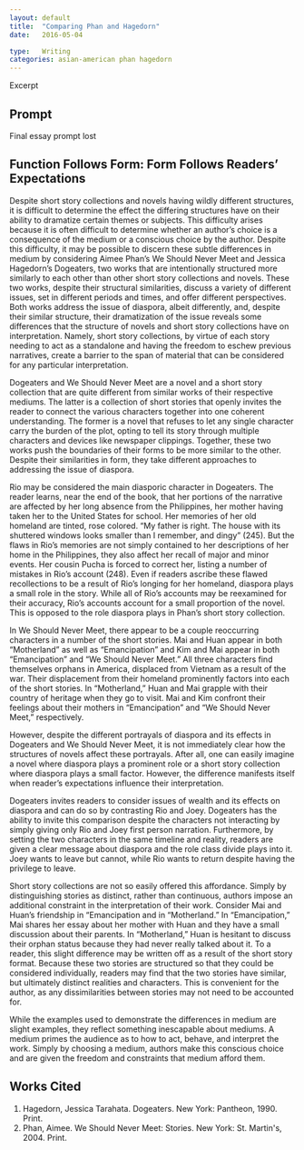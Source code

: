```yaml
---
layout: default
title:  "Comparing Phan and Hagedorn"
date:   2016-05-04

type:   Writing
categories: asian-american phan hagedorn
---
```

Excerpt

## Prompt

Final essay prompt lost

## Function Follows Form: Form Follows Readers’ Expectations

Despite short story collections and novels having wildly different structures, it is difficult to determine the effect the differing structures have on their ability to dramatize certain themes or subjects. This difficulty arises because it is often difficult to determine whether an author’s choice is a consequence of the medium or a conscious choice by the author. Despite this difficulty, it may be possible to discern these subtle differences in medium by considering Aimee Phan’s We Should Never Meet and Jessica Hagedorn’s Dogeaters, two works that are intentionally structured more similarly to each other than other short story collections and novels. These two works, despite their structural similarities, discuss a variety of different issues, set in different periods and times, and offer different perspectives. Both works address the issue of diaspora, albeit differently, and, despite their similar structure, their dramatization of the issue reveals some differences that the structure of novels and short story collections have on interpretation. Namely, short story collections, by virtue of each story needing to act as a standalone and having the freedom to eschew previous narratives, create a barrier to the span of material that can be considered for any particular interpretation. 

Dogeaters and We Should Never Meet are a novel and a short story collection that are quite different from similar works of their respective mediums. The latter is a collection of short stories that openly invites the reader to connect the various characters together into one coherent understanding. The former is a novel that refuses to let any single character carry the burden of the plot, opting to tell its story through multiple characters and devices like newspaper clippings. Together, these two works push the boundaries of their forms to be more similar to the other. Despite their similarities in form, they take different approaches to addressing the issue of diaspora. 

Rio may be considered the main diasporic character in Dogeaters. The reader learns, near the end of the book, that her portions of the narrative are affected by her long absence from the Philippines, her mother having taken her to the United States for school. Her memories of her old homeland are tinted, rose colored. “My father is right. The house with its shuttered windows looks smaller than I remember, and dingy” (245).  But the flaws in Rio’s memories are not simply contained to her descriptions of her home in the Philippines, they also affect her recall of major and minor events. Her cousin Pucha is forced to correct her, listing a number of mistakes in Rio’s account (248). Even if readers ascribe these flawed recollections to be a result of Rio’s longing for her homeland, diaspora plays a small role in the story. While all of Rio’s accounts may be reexamined for their accuracy, Rio’s accounts account for a small proportion of the novel. This is opposed to the role diaspora plays in Phan’s short story collection. 

In We Should Never Meet, there appear to be a couple reoccurring characters in a number of the short stories. Mai and Huan appear in both “Motherland” as well as “Emancipation” and Kim and Mai appear in both “Emancipation” and “We Should Never Meet.” All three characters find themselves orphans in America, displaced from Vietnam as a result of the war. Their displacement from their homeland prominently factors into each of the short stories. In “Motherland,” Huan and Mai grapple with their country of heritage when they go to visit. Mai and Kim confront their feelings about their mothers in “Emancipation” and “We Should Never Meet,” respectively. 

However, despite the different portrayals of diaspora and its effects in Dogeaters and We Should Never Meet, it is not immediately clear how the structures of novels affect these portrayals. After all, one can easily imagine a novel where diaspora plays a prominent role or a short story collection where diaspora plays a small factor. However, the difference manifests itself when reader’s expectations influence their interpretation.

Dogeaters invites readers to consider issues of wealth and its effects on diaspora and can do so by contrasting Rio and Joey. Dogeaters has the ability to invite this comparison despite the characters not interacting by simply giving only Rio and Joey first person narration. Furthermore, by setting the two characters in the same timeline and reality, readers are given a clear message about diaspora and the role class divide plays into it. Joey wants to leave but cannot, while Rio wants to return despite having the privilege to leave. 

Short story collections are not so easily offered this affordance. Simply by distinguishing stories as distinct, rather than continuous, authors impose an additional constraint in the interpretation of their work. Consider Mai and Huan’s friendship in “Emancipation and in “Motherland.” In “Emancipation,” Mai shares her essay about her mother with Huan and they have a small discussion about their parents. In “Motherland,” Huan is hesitant to discuss their orphan status because they had never really talked about it. To a reader, this slight difference may be written off as a result of the short story format. Because these two stories are structured so that they could be considered individually, readers may find that the two stories have similar, but ultimately distinct realities and characters. This is convenient for the author, as any dissimilarities between stories may not need to be accounted for. 

While the examples used to demonstrate the differences in medium are slight examples, they reflect something inescapable about mediums. A medium primes the audience as to how to act, behave, and interpret the work. Simply by choosing a medium, authors make this conscious choice and are given the freedom and constraints that medium afford them. 

## Works Cited

1. Hagedorn, Jessica Tarahata. Dogeaters. New York: Pantheon, 1990. Print.
2. Phan, Aimee. We Should Never Meet: Stories. New York: St. Martin's, 2004. Print.

